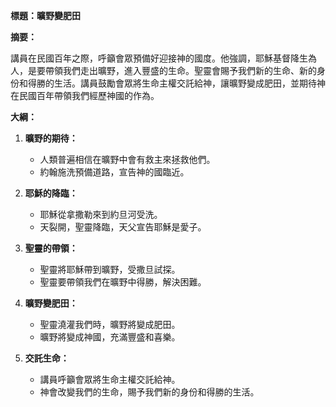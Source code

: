**標題：曠野變肥田**

**摘要：**

講員在民國百年之際，呼籲會眾預備好迎接神的國度。他強調，耶穌基督降生為人，是要帶領我們走出曠野，進入豐盛的生命。聖靈會賜予我們新的生命、新的身份和得勝的生活。講員鼓勵會眾將生命主權交託給神，讓曠野變成肥田，並期待神在民國百年帶領我們經歷神國的作為。

**大綱：**

1. **曠野的期待：**
    - 人類普遍相信在曠野中會有救主來拯救他們。
    - 約翰施洗預備道路，宣告神的國臨近。

2. **耶穌的降臨：**
    - 耶穌從拿撒勒來到約旦河受洗。
    - 天裂開，聖靈降臨，天父宣告耶穌是愛子。

3. **聖靈的帶領：**
    - 聖靈將耶穌帶到曠野，受撒旦試探。
    - 聖靈要帶領我們在曠野中得勝，解決困難。

4. **曠野變肥田：**
    - 聖靈澆灌我們時，曠野將變成肥田。
    - 曠野將變成神國，充滿豐盛和喜樂。

5. **交託生命：**
    - 講員呼籲會眾將生命主權交託給神。
    - 神會改變我們的生命，賜予我們新的身份和得勝的生活。